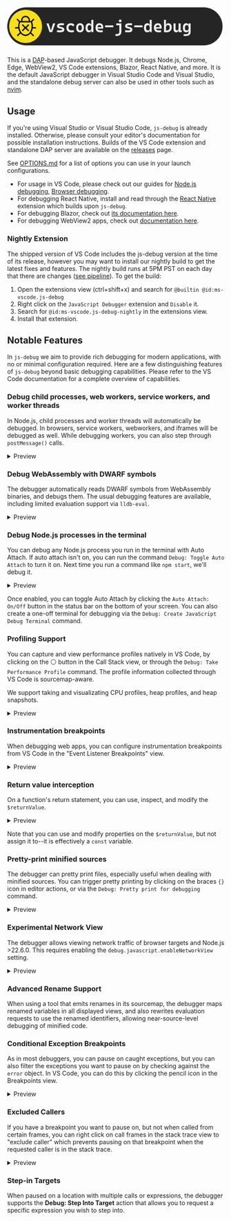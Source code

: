 <h1>
  <img alt="vscode-js-debug" src="https://github.com/microsoft/vscode-js-debug/raw/main/resources/readme/logo-with-text.png" width="500">
</h1>

This is a [DAP](https://microsoft.github.io/debug-adapter-protocol/)-based JavaScript debugger. It debugs Node.js, Chrome, Edge, WebView2, VS Code extensions, Blazor, React Native, and more. It is the default JavaScript debugger in Visual Studio Code and Visual Studio, and the standalone debug server can also be used in other tools such as [nvim](https://github.com/mxsdev/nvim-dap-vscode-js).

## Usage

If you're using Visual Studio or Visual Studio Code, `js-debug` is already installed. Otherwise, please consult your editor's documentation for possible installation instructions. Builds of the VS Code extension and standalone DAP server are available on the [releases](https://github.com/microsoft/vscode-js-debug/releases) page.

See [OPTIONS.md](https://github.com/microsoft/vscode-js-debug/blob/main/OPTIONS.md) for a list of options you can use in your launch configurations.

- For usage in VS Code, please check out our guides for [Node.js debugging](https://code.visualstudio.com/docs/nodejs/nodejs-debugging), [Browser debugging](https://code.visualstudio.com/docs/nodejs/browser-debugging).
- For debugging React Native, install and read through the [React Native](https://marketplace.visualstudio.com/items?itemName=msjsdiag.vscode-react-native) extension which builds upon `js-debug`.
- For debugging Blazor, check out [its documentation here](https://learn.microsoft.com/en-us/aspnet/core/blazor/debug?view=aspnetcore-8.0&tabs=visual-studio-code).
- For debugging WebView2 apps, check out [documentation here](https://learn.microsoft.com/en-us/microsoft-edge/webview2/how-to/debug-visual-studio-code).

### Nightly Extension

The shipped version of VS Code includes the js-debug version at the time of its release, however you may want to install our nightly build to get the latest fixes and features. The nightly build runs at 5PM PST on each day that there are changes ([see pipeline](https://dev.azure.com/vscode/VS%20Code%20debug%20adapters/_build?definitionId=28)). To get the build:

1. Open the extensions view (ctrl+shift+x) and search for `@builtin @id:ms-vscode.js-debug`
2. Right click on the `JavaScript Debugger` extension and `Disable` it.
3. Search for `@id:ms-vscode.js-debug-nightly` in the extensions view.
4. Install that extension.

## Notable Features

In `js-debug` we aim to provide rich debugging for modern applications, with no or minimal configuration required. Here are a few distinguishing features of `js-debug` beyond basic debugging capabilities. Please refer to the VS Code documentation for a complete overview of capabilities.

### Debug child processes, web workers, service workers, and worker threads

In Node.js, child processes and worker threads will automatically be debugged. In browsers, service workers, webworkers, and iframes will be debugged as well. While debugging workers, you can also step through `postMessage()` calls.

<details>
  <summary>Preview</summary>
  <img src="https://github.com/microsoft/vscode-js-debug/raw/main/resources/readme/web-worker.png" width="302">
</details>

### Debug WebAssembly with DWARF symbols

The debugger automatically reads DWARF symbols from WebAssembly binaries, and debugs them. The usual debugging features are available, including limited evaluation support via `lldb-eval`.

<details>
  <summary>Preview</summary>
  <img src="https://github.com/microsoft/vscode-js-debug/raw/main/resources/readme/wasm-dwarf.png" width="302">
</details>

### Debug Node.js processes in the terminal

You can debug any Node.js process you run in the terminal with Auto Attach. If auto attach isn't on, you can run the command `Debug: Toggle Auto Attach` to turn it on. Next time you run a command like `npm start`, we'll debug it.

<details>
  <summary>Preview</summary>
  <img src="https://github.com/microsoft/vscode-js-debug/raw/main/resources/readme/auto-attach.png" width="554">
</details>

Once enabled, you can toggle Auto Attach by clicking the `Auto Attach: On/Off` button in the status bar on the bottom of your screen. You can also create a one-off terminal for debugging via the `Debug: Create JavaScript Debug Terminal` command.

### Profiling Support

You can capture and view performance profiles natively in VS Code, by clicking on the ⚪ button in the Call Stack view, or through the `Debug: Take Performance Profile` command. The profile information collected through VS Code is sourcemap-aware.

We support taking and visualizating CPU profiles, heap profiles, and heap snapshots.

<details>
  <summary>Preview</summary>
  <img src="https://github.com/microsoft/vscode-js-debug/raw/main/resources/readme/flame-chart.png" width="845">
</details>

### Instrumentation breakpoints

When debugging web apps, you can configure instrumentation breakpoints from VS Code in the "Event Listener Breakpoints" view.

<details>
  <summary>Preview</summary>
  <img src="https://github.com/microsoft/vscode-js-debug/raw/main/resources/readme/instrumentation-breakpoints.png" width="367">
  <img src="https://github.com/microsoft/vscode-js-debug/raw/main/resources/readme/instrumentation-breakpoints2.png" width="602">
</details>

### Return value interception

On a function's return statement, you can use, inspect, and modify the `$returnValue`.

<details>
  <summary>Preview</summary>
  <img src="https://github.com/microsoft/vscode-js-debug/raw/main/resources/readme/returnvalue.png">
</details>

Note that you can use and modify properties on the `$returnValue`, but not assign it to--it is effectively a `const` variable.

### Pretty-print minified sources

The debugger can pretty print files, especially useful when dealing with minified sources. You can trigger pretty printing by clicking on the braces `{}` icon in editor actions, or via the `Debug: Pretty print for debugging` command.

<details>
  <summary>Preview</summary>
  <img src="https://github.com/microsoft/vscode-js-debug/raw/main/resources/readme/pretty-print.png">
</details>

### Experimental Network View

The debugger allows viewing network traffic of browser targets and Node.js >22.6.0. This requires enabling the `debug.javascript.enableNetworkView` setting.

<details>
  <summary>Preview</summary>
  <img src="https://github.com/microsoft/vscode-js-debug/raw/main/resources/readme/network-view.png">
</details>

### Advanced Rename Support

When using a tool that emits renames in its sourcemap, the debugger maps renamed variables in all displayed views, and also rewrites evaluation requests to use the renamed identifiers, allowing near-source-level debugging of minified code.

### Conditional Exception Breakpoints

As in most debuggers, you can pause on caught exceptions, but you can also filter the exceptions you want to pause on by checking against the `error` object. In VS Code, you can do this by clicking the pencil icon in the Breakpoints view.

<details>
  <summary>Preview</summary>
  <img src="https://github.com/microsoft/vscode-js-debug/raw/main/resources/readme/conditional-exception-breakpoints.png">
</details>

### Excluded Callers

If you have a breakpoint you want to pause on, but not when called from certain frames, you can right click on call frames in the stack trace view to "exclude caller" which prevents pausing on that breakpoint when the requested caller is in the stack trace.

<details>
  <summary>Preview</summary>
  <img src="https://github.com/microsoft/vscode-js-debug/raw/main/resources/readme/exclude-caller.png">
</details>

### Step-in Targets

When paused on a location with multiple calls or expressions, the debugger supports the **Debug: Step Into Target** action that allows you to request a specific expression you wish to step into.
